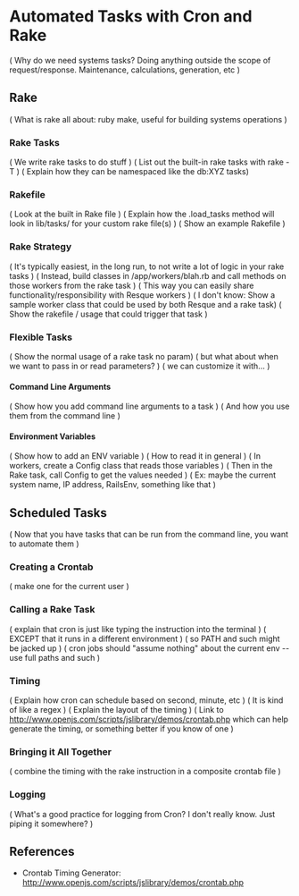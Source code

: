 # Automated Tasks with Cron and Rake

( Why do we need systems tasks? Doing anything outside the scope of request/response. Maintenance, calculations, generation, etc )

## Rake

( What is rake all about: ruby make, useful for building systems operations )

### Rake Tasks

( We write rake tasks to do stuff )
( List out the built-in rake tasks with rake -T )
( Explain how they can be namespaced like the db:XYZ tasks)

### Rakefile

( Look at the built in Rake file )
( Explain how the .load_tasks method will look in lib/tasks/ for your custom rake file(s) )
( Show an example Rakefile )

### Rake Strategy

( It's typically easiest, in the long run, to not write a lot of logic in your rake tasks )
( Instead, build classes in /app/workers/blah.rb and call methods on those workers from the rake task )
( This way you can easily share functionality/responsibility with Resque workers )
( I don't know: Show a sample worker class that could be used by both Resque and a rake task)
( Show the rakefile / usage that could trigger that task )

### Flexible Tasks

( Show the normal usage of a rake task no param)
( but what about when we want to pass in or read parameters? )
( we can customize it with... )

#### Command Line Arguments

( Show how you add command line arguments to a task )
( And how you use them from the command line )

#### Environment Variables

( Show how to add an ENV variable )
( How to read it in general )
( In workers, create a Config class that reads those variables )
( Then in the Rake task, call Config to get the values needed )
( Ex: maybe the current system name, IP address, RailsEnv, something like that )

## Scheduled Tasks

( Now that you have tasks that can be run from the command line, you want to automate them )

### Creating a Crontab

( make one for the current user )

### Calling a Rake Task

( explain that cron is just like typing the instruction into the terminal )
( EXCEPT that it runs in a different environment )
( so PATH and such might be jacked up )
( cron jobs should "assume nothing" about the current env -- use full paths and such )

### Timing

( Explain how cron can schedule based on second, minute, etc )
( It is kind of like a regex )
( Explain the layout of the timing )
( Link to http://www.openjs.com/scripts/jslibrary/demos/crontab.php which can help generate the timing, or something better if you know of one )

### Bringing it All Together

( combine the timing with the rake instruction in a composite crontab file )

### Logging

( What's a good practice for logging from Cron? I don't really know. Just piping it somewhere? )

## References

* Crontab Timing Generator: http://www.openjs.com/scripts/jslibrary/demos/crontab.php